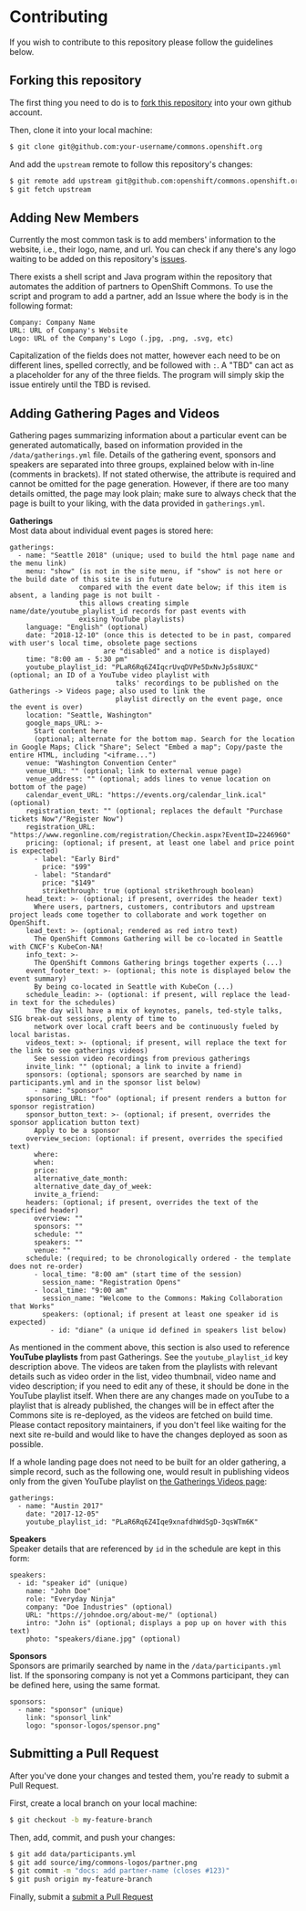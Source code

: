 # Contributing

If you wish to contribute to this repository please follow the guidelines below.

## Forking this repository

The first thing you need to do is to [fork this repository](https://github.com/openshift/commons.openshift.org#fork-destination-box) into your own github account.

Then, clone it into your local machine:

```bash
$ git clone git@github.com:your-username/commons.openshift.org
```

And add the `upstream` remote to follow this repository's changes:

```bash
$ git remote add upstream git@github.com:openshift/commons.openshift.org
$ git fetch upstream
```


## Adding New Members

Currently the most common task is to add members' information to the website, i.e., 
their logo, name, and url. You can check if any there's any logo waiting to be added 
on this repository's [issues](https://github.com/openshift-cs/commons.openshift.org/issues).

There exists a shell script and Java program within the repository that automates the addition 
of partners to OpenShift Commons. To use the script and program to add a partner, add an Issue 
where the body is in the following format:

```
Company: Company Name
URL: URL of Company's Website
Logo: URL of the Company's Logo (.jpg, .png, .svg, etc)
```

Capitalization of the fields does not matter, however each need to be on different lines, 
spelled correctly, and be followed with `:`. A "TBD" can act as a placeholder for any of 
the three fields. The program will simply skip the issue entirely until the TBD is revised. 


## Adding Gathering Pages and Videos

Gathering pages summarizing information about a particular event can be generated automatically, based on information provided in the `/data/gatherings.yml` file. Details of the gathering event, sponsors and speakers are separated into three groups, explained below with in-line (comments in brackets). If not stated otherwise, the attribute is required and cannot be omitted for the page generation. However, if there are too many details omitted, the page may look plain; make sure to always check that the page is built to your liking, with the data provided in `gatherings.yml`.

**Gatherings**  
Most data about individual event pages is stored here:

```
gatherings:
  - name: "Seattle 2018" (unique; used to build the html page name and the menu link)
    menu: "show" (is not in the site menu, if "show" is not here or the build date of this site is in future
                 compared with the event date below; if this item is absent, a landing page is not built -
                 this allows creating simple name/date/youtube_playlist_id records for past events with
                 exising YouTube playlists)
    language: "English" (optional)
    date: "2018-12-10" (once this is detected to be in past, compared with user's local time, obsolete page sections
                       are "disabled" and a notice is displayed)
    time: "8:00 am - 5:30 pm"
    youtube_playlist_id: "PLaR6Rq6Z4IqcrUvqDVPe5DxNvJp5s8UXC" (optional; an ID of a YouTube video playlist with
                          talks' recordings to be published on the Gatherings -> Videos page; also used to link the
                          playlist directly on the event page, once the event is over)
    location: "Seattle, Washington"
    google_maps_URL: >-
      Start content here
      (optional; alternate for the bottom map. Search for the location in Google Maps; Click "Share"; Select "Embed a map"; Copy/paste the entire HTML, including "<iframe...")
    venue: "Washington Convention Center"
    venue_URL: "" (optional; link to external venue page)
    venue_address: "" (optional; adds lines to venue location on bottom of the page)
    calendar_event_URL: "https://events.org/calendar_link.ical" (optional)
    registration_text: "" (optional; replaces the default "Purchase tickets Now"/"Register Now")
    registration_URL: "https://www.regonline.com/registration/Checkin.aspx?EventID=2246960"
    pricing: (optional; if present, at least one label and price point is expected)
      - label: "Early Bird"
        price: "$99"
      - label: "Standard"
        price: "$149"
        strikethrough: true (optional strikethrough boolean)
    head_text: >- (optional; if present, overrides the header text)
      Where users, partners, customers, contributors and upstream project leads come together to collaborate and work together on OpenShift.
    lead_text: >- (optional; rendered as red intro text)
      The OpenShift Commons Gathering will be co-located in Seattle with CNCF's KubeCon-NA!
    info_text: >-
      The OpenShift Commons Gathering brings together experts (...)
    event_footer_text: >- (optional; this note is displayed below the event summary)
      By being co-located in Seattle with KubeCon (...)
    schedule_leadin: >- (optional: if present, will replace the lead-in text for the schedules)
      The day will have a mix of keynotes, panels, ted-style talks, SIG break-out sessions, plenty of time to 
      network over local craft beers and be continuously fueled by local baristas.
    videos_text: >- (optional; if present, will replace the text for the link to see gatherings videos)
      See session video recordings from previous gatherings
    invite_link: "" (optional; a link to invite a friend)
    sponsors: (optional; sponsors are searched by name in participants.yml and in the sponsor list below)
      - name: "sponsor"
    sponsoring_URL: "foo" (optional; if present renders a button for sponsor registration)
    sponsor_button_text: >- (optional; if present, overrides the sponsor application button text)
      Apply to be a sponsor
    overview_secion: (optional: if present, overrides the specified text)
      where:
      when:
      price:
      alternative_date_month:
      alternative_date_day_of_week:
      invite_a_friend:
    headers: (optional; if present, overrides the text of the specified header)
      overview: ""
      sponsors: ""
      schedule: ""
      speakers: ""
      venue: ""
    schedule: (required; to be chronologically ordered - the template does not re-order)
      - local_time: "8:00 am" (start time of the session)
        session_name: "Registration Opens"
      - local_time: "9:00 am"
        session_name: "Welcome to the Commons: Making Collaboration that Works"
        speakers: (optional; if present at least one speaker id is expected)
          - id: "diane" (a unique id defined in speakers list below)
```

As mentioned in the  comment above, this section is also used to reference **YouTube playlists** from past Gatherings. See the `youtube_playlist_id` key description above. The videos are taken from the playlists with relevant details such as video order in the list, video thumbnail, video name and video description; if you need to edit any of these, it should be done in the YouTube playlist itself. When there are any changes made on youTube to a playlist that is already published, the changes will be in effect after the Commons site is re-deployed, as the videos are fetched on build time. Please contact repository maintainers, if you don't feel like waiting for the next site re-build and would like to have the changes deployed as soon as possible.

If a whole landing page does not need to be built for an older gathering, a simple record, such as the following one, would result in publishing videos only from the given YouTube playlist on [the Gatherings Videos page](https://commons.openshift.org/videos.html):

```
gatherings:
  - name: "Austin 2017"
    date: "2017-12-05"
    youtube_playlist_id: "PLaR6Rq6Z4Iqe9xnafdhWdSgD-3qsWTm6K"
```

**Speakers**  
Speaker details that are referenced by `id` in the schedule are kept in this form:

```      
speakers:
  - id: "speaker id" (unique)
    name: "John Doe"
    role: "Everyday Ninja"
    company: "Doe Industries" (optional)
    URL: "https://johndoe.org/about-me/" (optional)
    intro: "John is" (optional; displays a pop up on hover with this text)
    photo: "speakers/diane.jpg" (optional)
```

**Sponsors**  
Sponsors are primarily searched by name in the `/data/participants.yml` list. If the sponsoring company is not yet a Commons participant, they can be defined here, using the same format.

```
sponsors:
  - name: "sponsor" (unique)
    link: "sponsorl_link"
    logo: "sponsor-logos/spensor.png"
```


## Submitting a Pull Request

After you've done your changes and tested them, you're ready to submit a Pull Request.

First, create a local branch on your local machine:

```bash
$ git checkout -b my-feature-branch
```

Then, add, commit, and push your changes:

```bash
$ git add data/participants.yml
$ git add source/img/commons-logos/partner.png
$ git commit -m "docs: add partner-name (closes #123)"
$ git push origin my-feature-branch
```

Finally, submit a [submit a Pull Request](https://github.com/openshift/commons.openshift.org/compare)
